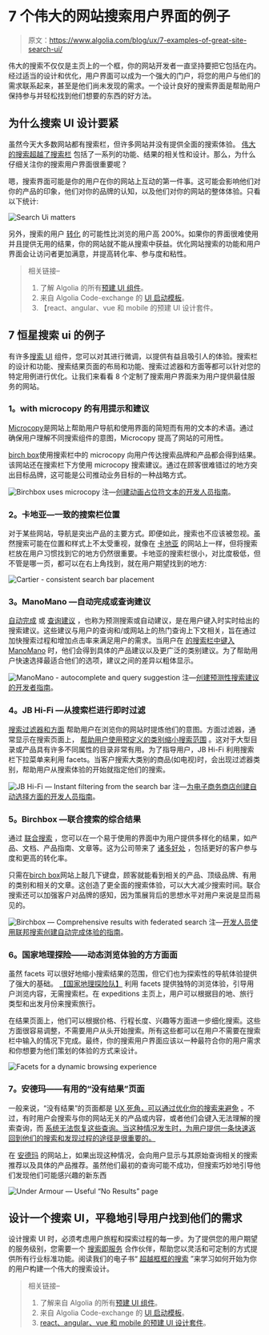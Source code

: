 # 7 个伟大的网站搜索用户界面的例子

> 原文：<https://www.algolia.com/blog/ux/7-examples-of-great-site-search-ui/>

伟大的搜索不仅仅是主页上的一个框，你的网站开发者一直坚持要把它包括在内。经过适当的设计和优化，用户界面可以成为一个强大的门户，将您的用户与他们的需求联系起来，甚至是他们尚未发现的需求。一个设计良好的搜索界面是帮助用户保持参与并轻松找到他们想要的东西的好方法。

## [](#why-search-ui-design-matters)为什么搜索 UI 设计要紧

虽然今天大多数网站都有搜索栏，但许多网站并没有提供全面的搜索体验。 [伟大的搜索超越了搜索栏](https://www.algolia.com/blog/ecommerce/advanced-search-experience-for-e-commerce/) 包括了一系列的功能、结果的相关性和设计。那么，为什么仔细关注你的搜索用户界面很重要呢？

嗯，搜索界面可能是你的用户在你的网站上互动的第一件事。这可能会影响他们对你的产品的印象，他们对你的品牌的认知，以及他们对你的网站的整体体验。只看以下统计:

![Search Ui matters](img/e48e27aa1370aec1061cecabff18ea6d.png)

另外，搜索的用户 [转化](https://neilpatel.com/blog/site-search-killing-your-conversion/) 的可能性比浏览的用户高 200%。如果你的界面很难使用并且提供无用的结果，你的网站就不能从搜索中获益。优化网站搜索的功能和用户界面会让访问者更加满意，并提高转化率、参与度和粘性。

> 相关链接–
> 
> 1.  了解 Algolia 的所有[预建 UI 组件](https://www.algolia.com/developers/search-ui/)。
> 2.  来自 Algolia Code-exchange 的 [UI 启动模板](https://www.algolia.com/developers/code-exchange/frontend-tools/?page=1)。
> 3.  【react、angular、vue 和 mobile 的预建 UI 设计套件。

## [](#7-examples-of-stellar-search-uis)7 恒星搜索 ui 的例子

有许多[搜索 UI](https://www.algolia.com/developers/search-ui/) 组件，您可以对其进行微调，以提供有益且吸引人的体验。搜索栏的设计和功能、搜索结果页面的布局和功能、搜索过滤器和方面等都可以针对您的特定用例进行优化。让我们来看看 8 个定制了搜索用户界面来为用户提供最佳服务的网站。

### [](#1-birchbox-%e2%80%94-helpful-hints-and-suggestions-with-microcopy)1。with microcopy 的有用提示和建议

[Microcopy](https://uxdesign.cc/the-magic-of-microcopy-a56c5decbe1f)是网站上帮助用户导航和使用界面的简短而有用的文本的术语。通过确保用户理解不同搜索组件的意图，Microcopy 提高了网站的可用性。

[birch box](https://www.birchbox.com/)使用搜索栏中的 microcopy 向用户传达搜索品牌和产品都会得到结果。该网站还在搜索栏下方使用 microcopy 搜索建议。通过在顾客很难错过的地方突出目标品牌，这可能是公司推动业务目标的一种战略方式。

![Birchbox uses microcopy](img/a33d2ef805187159f827a1fcccbdad0b.png)
注—[创建动画占位符文本的开发人员指南](https://www.algolia.com/doc/guides/solutions/ecommerce/search/autocomplete/animated-placeholder/)。

### [](#2-cartier-%e2%80%94-consistent-search-bar-placement)2。卡地亚—一致的搜索栏位置

对于某些网站，导航是突出产品的主要方式。即便如此，搜索也不应该被忽视。虽然搜索可能在位置和样式上不太受重视，就像在 [卡地亚](https://www.cartier.com/) 的网站上一样，但将搜索栏放在用户习惯找到它的地方仍然很重要。卡地亚的搜索栏很小，对比度极低，但不管是哪一页，都可以在右上角找到，就在用户期望找到的地方:

![Cartier - consistent search bar placement](img/8a1aa6a22c768d6a7fad4359e0bcf961.png)

### [](#3-manomano-%e2%80%94-autocomplete-or-query-suggestions)3。ManoMano —自动完成或查询建议

[自动完成](https://www.algolia.com/blog/ux/autocomplete-how-search-suggestions-increase-conversions/) 或 [查询建议](https://www.algolia.com/blog/product/introducing-query-suggestions-better-autocomplete/) ，也称为预测搜索或自动建议，是在用户键入时实时给出的搜索建议。这些建议与用户的查询和/或网站上的热门查询上下文相关，旨在通过加快搜索过程和增加点击率来满足用户的需求。当用户在 [的搜索栏中键入 ManoMano](https://www.manomano.co.uk/) 时，他们会得到具体的产品建议以及更广泛的类别建议。为了帮助用户快速选择最适合他们的选项，建议之间的差异以粗体显示。

![ManoMano - autocomplete and query suggestion](img/eccbd0bf56bc91fac28cf8533b829e5a.png)
注—[创建预测性搜索建议的开发者指南](https://www.algolia.com/doc/guides/solutions/ecommerce/search/autocomplete/predictive-search-suggestions/)。

### [](#4-jb-hi-fi-%e2%80%94-instant-filtering-from-the-search-bar)4。JB Hi-Fi —从搜索栏进行即时过滤

[搜索过滤器和方面](https://www.algolia.com/blog/ux/filters-vs-facets-in-site-search/) 帮助用户在浏览你的网站时提炼他们的意图。方面过滤器，通常显示在搜索页面上， [帮助用户使用预定义的类别缩小搜索范围](https://www.algolia.com/blog/ux/faceted-search-and-navigation/) 。这对于大型目录或产品具有许多不同属性的目录非常有用。为了指导用户，JB Hi-Fi 利用搜索栏下拉菜单来利用 facets。当客户搜索大类别的商品(如电视)时，会出现过滤器类别，帮助用户从搜索体验的开始就指定他们的搜索。

![JB Hi-Fi — Instant filtering from the search bar](img/fb34c38114ab2767c621581897c03799.png)
注—[为电子商务商店创建自动选择方面的开发人员指南](https://www.algolia.com/doc/guides/solutions/ecommerce/filtering-and-navigation/tutorials/auto-selected-facets/)。

### [](#5-birchbox-%e2%80%94-comprehensive-results-with-federated-search)5。Birchbox —联合搜索的综合结果

通过 [联合搜索](https://www.algolia.com/blog/ux/what-is-federated-search/) ，您可以在一个易于使用的界面中为用户提供多样化的结果，如产品、文档、产品指南、文章等。这为公司带来了 [诸多好处](https://www.algolia.com/blog/product/federated-search-benefits-and-challenges/) ，包括更好的客户参与度和更高的转化率。

只需在[birch box](https://birchbox.fr/)网站上敲几下键盘，顾客就能看到相关的产品、顶级品牌、有用的类别和相关的文章。这创造了更全面的搜索体验，可以大大减少搜索时间。联合搜索还可以加强客户对品牌的感知，因为策展背后的思想水平对用户来说是显而易见的。

![Birchbox — Comprehensive results with federated search](img/5f49dd9bde50c8eaf750dd256f75d879.png)
注—[开发人员使用联邦搜索创建自动完成体验的指南](https://www.algolia.com/doc/guides/solutions/ecommerce/search/autocomplete/federated-search/)。

### [](#6-national-geographic-expeditions-%e2%80%94-facets-for-a-dynamic-browsing-experience%c2%a0)6。国家地理探险——动态浏览体验的方方面面

虽然 facets 可以很好地缩小搜索结果的范围，但它们也为探索性的导航体验提供了强大的基础。 [【国家地理探险队】](https://www.nationalgeographic.com/expeditions/) 利用 facets 提供独特的浏览体验，引导用户浏览内容，无需搜索栏。在 expeditions 主页上，用户可以根据目的地、旅行类型和出发月份来搜索旅行。

在结果页面上，他们可以根据价格、行程长度、兴趣等方面进一步细化搜索。这些方面很容易调整，不需要用户从头开始搜索。所有这些都可以在用户不需要在搜索栏中输入的情况下完成。最终，你的搜索用户界面应该以一种最符合你的用户需求和你想要为他们策划的体验的方式来设计。

![Facets for a dynamic browsing experience ](img/a11cbac91b5a01486cf3c0b1b50c5299.png)

### [](#7-under-armour-%e2%80%94-useful-%e2%80%9cno-results%e2%80%9d-page)7。安德玛——有用的“没有结果”页面

一般来说，“没有结果”的页面都是 [UX 死角，可以通过优化你的搜索来避免](https://www.algolia.com/blog/product/avoid-no-results-pages/) 。不过，有时用户会搜索与你的网站无关的产品或内容，或者他们会键入无法理解的搜索查询，而 [系统无法恢复这些查询。当这种情况发生时，为用户提供一条快速返回到他们的搜索和发现过程的途径是很重要的。](https://support.algolia.com/hc/en-us/articles/4406975253649-How-does-Algolia-handle-typing-mistakes-)

在 [安德玛](https://www.underarmour.com/en-us) 的网站上，如果出现这种情况，会向用户显示与其原始查询相关的搜索推荐以及具体的产品推荐。虽然他们最初的查询可能不成功，但搜索巧妙地引导他们发现他们可能感兴趣的新东西

![Under Armour — Useful “No Results” page](img/2d73d2a95b9d4a55b4d5d2fd076ea7da.png)

## [](#design-a-search-ui-that-smoothly-guides-users-to-their-needs)设计一个搜索 UI，平稳地引导用户找到他们的需求

设计搜索 UI 时，必须考虑用户旅程和探索过程的每一步。为了提供您的用户期望的服务级别，您需要一个 [搜索即服务](https://www.algolia.com/products/search-and-discovery/hosted-search-api/) 合作伙伴，帮助您以灵活和可定制的方式提供所有行业标准功能。阅读我们的电子书“ [超越框框的搜索](https://resources.algolia.com/ebooks/search-beyond-the-box-ecommerce-version) ”来学习如何开始为你的用户构建一个伟大的搜索设计。

> 相关链接–
> 
> 1.  了解来自 Algolia 的所有[预建 UI 组件](https://www.algolia.com/developers/search-ui/)。
> 2.  来自 Algolia Code-exchange 的 [UI 启动模板](https://www.algolia.com/developers/code-exchange/frontend-tools/?page=1)。
> 3.  [react、angular、vue 和 mobile 的预建 UI 设计套件](https://www.algolia.com/doc/guides/building-search-ui/resources/ui-kit/js/)。